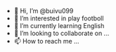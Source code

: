 - 👋 Hi, I’m @buivu099
- 👀 I’m interested in play footboll
- 🌱 I’m currently learning English
- 💞️ I’m looking to collaborate on ...
- 📫 How to reach me ...

<!---
buivu099/buivu099 is a ✨ special ✨ repository because its `README.md` (this file) appears on your GitHub profile.
You can click the Preview link to take a look at your changes.
--->
